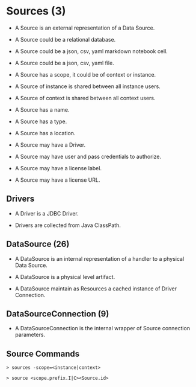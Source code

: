 # Sources (3)

* A Source is an external representation of a Data Source.

* A Source could be a relational database.

* A Source could be a json, csv, yaml markdown notebook cell.

* A Source could be a json, csv, yaml file.

* A Source has a scope, it could be of context or instance. 

* A Source of instance is shared between all instance users.

* A Source of context is shared between all context users.

* A Source has a name.

* A Source has a type.

* A Source has a location.

* A Source may have a Driver.

* A Source may have user and pass credentials to authorize.

* A Source may have a license label.

* A Source may have a license URL.

## Drivers

* A Driver is a JDBC Driver.

* Drivers are collected from Java ClassPath.

## DataSource (26)

* A DataSource is an internal representation of a handler to a physical Data Source.

* A DataSource is a physical level artifact.

* A DataSource maintain as Resources a cached instance of Driver Connection.

## DataSourceConnection (9)

* A DataSourceConnection is the internal wrapper of Source connection parameters.


## Source Commands

    > sources -scope=<instance|context>

    > source <scope.prefix.I|C><Source.id>
    